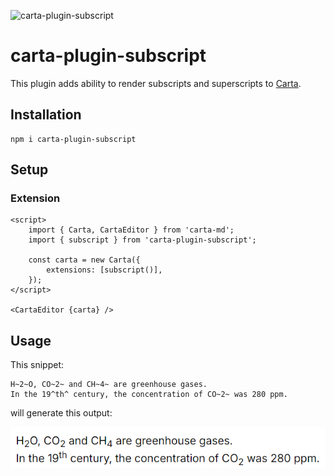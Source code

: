 ![carta-plugin-subscript](https://img.shields.io/npm/v/carta-plugin-subscript)

# carta-plugin-subscript

This plugin adds ability to render subscripts and superscripts to [Carta](https://github.com/BearToCode/carta).

## Installation

```shell
npm i carta-plugin-subscript
```

## Setup

### Extension

```svelte
<script>
	import { Carta, CartaEditor } from 'carta-md';
	import { subscript } from 'carta-plugin-subscript';

	const carta = new Carta({
		extensions: [subscript()],
	});
</script>

<CartaEditor {carta} />
```

## Usage

This snippet:

```
H~2~O, CO~2~ and CH~4~ are greenhouse gases.
In the 19^th^ century, the concentration of CO~2~ was 280 ppm.
```

will generate this output:

![output](./static/output.png)
